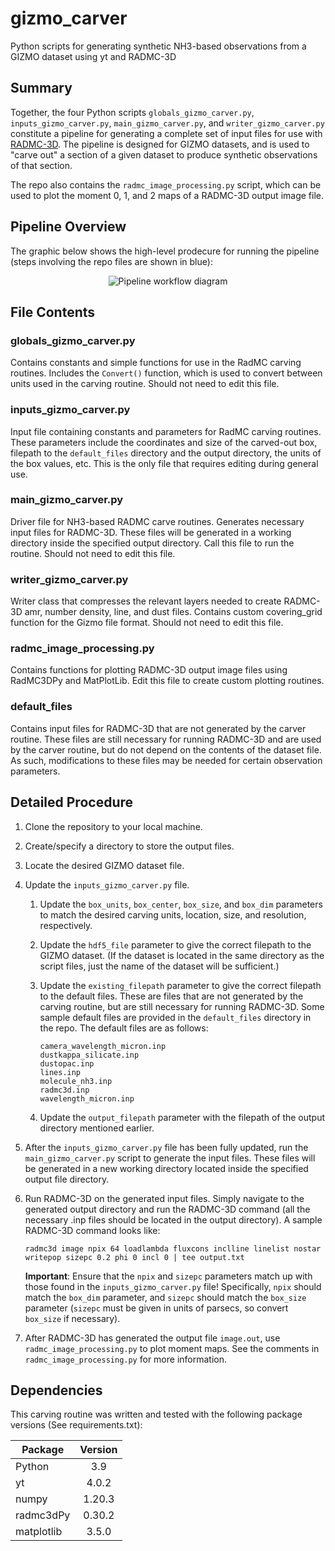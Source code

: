 # gizmo_carver

Python scripts for generating synthetic NH3-based observations from a GIZMO dataset
using yt and RADMC-3D

## Summary

Together, the four Python scripts `globals_gizmo_carver.py`, `inputs_gizmo_carver.py`, 
`main_gizmo_carver.py`, and `writer_gizmo_carver.py` constitute a pipeline for
generating a complete set of input files for use with [RADMC-3D](https://www.ita.uni-heidelberg.de/~dullemond/software/radmc-3d/description.php).
The pipeline is designed for GIZMO datasets, and is used to "carve out"
a section of a given dataset to produce synthetic observations of that section.

The repo also contains the `radmc_image_processing.py` script, which can be 
used to plot the moment 0, 1, and 2 maps of a RADMC-3D output image file.

## Pipeline Overview


The graphic below shows the high-level prodecure for running the pipeline (steps 
involving the repo files are shown in blue):

<p align="center"><img src="https://github.com/seafen7/gizmo_carver/blob/dev/doc/_static/pipeline_workflow.jpg?raw=true" alt="Pipeline workflow diagram"></p>

## File Contents

### globals_gizmo_carver.py

Contains constants and simple functions for use in the RadMC carving routines. Includes
the `Convert()` function, which is used to convert between units used in the carving 
routine. Should not need to edit this file.

### inputs_gizmo_carver.py

Input file containing constants and parameters for RadMC carving routines. These parameters 
include the coordinates and size of the carved-out box, filepath to the `default_files` 
directory and the output directory, the units of the box values, etc. This is the only 
file that requires editing during general use. 

### main_gizmo_carver.py

Driver file for NH3-based RADMC carve routines. Generates necessary input files 
for RADMC-3D. These files will be generated in a working directory inside the 
specified output directory. Call this file to run the routine. 
Should not need to edit this file.

### writer_gizmo_carver.py

Writer class that compresses the relevant layers needed to create RADMC-3D 
amr, number density, line, and dust files. Contains custom covering_grid
function for the Gizmo file format. Should not need to edit this file.

### radmc_image_processing.py

Contains functions for plotting RADMC-3D output image files using RadMC3DPy 
and MatPlotLib. Edit this file to create custom plotting routines.

### default_files

Contains input files for RADMC-3D that are not generated by the carver routine.
These files are still necessary for running RADMC-3D and are used by the carver routine, 
but do not depend on the contents of the dataset file. As such, modifications to 
these files may be needed for certain observation parameters.

## Detailed Procedure

1. Clone the repository to your local machine.
1. Create/specify a directory to store the output files.
1. Locate the desired GIZMO dataset file.
1. Update the `inputs_gizmo_carver.py` file.
    1. Update the `box_units`, `box_center`, `box_size`, and `box_dim` parameters
    to match the desired carving units, location, size, and resolution, respectively.
    1. Update the `hdf5_file` parameter to give the correct filepath to the GIZMO
    dataset. (If the dataset is located in the same directory as the script files, 
    just the name of the dataset will be sufficient.)
    1. Update the `existing_filepath` parameter to give the correct filepath to the
    default files. These are files that are not generated by the carving routine, but
    are still necessary for running RADMC-3D. Some sample default files are provided
    in the `default_files` directory in the repo. The default files are as follows:
	
        ```
        camera_wavelength_micron.inp
        dustkappa_silicate.inp
        dustopac.inp
        lines.inp
        molecule_nh3.inp
        radmc3d.inp
        wavelength_micron.inp
        ```
    1. Update the `output_filepath` parameter with the filepath of the output directory
    mentioned earlier.
    
1. After the `inputs_gizmo_carver.py` file has been fully updated, run the 
`main_gizmo_carver.py` script to generate the input files. These files will be generated
in a new working directory located inside the specified output file directory.
1. Run RADMC-3D on the generated input files. Simply navigate to the generated output 
directory and run the RADMC-3D command (all the necessary .inp files should be located
in the output directory). A sample RADMC-3D command looks like:

    ```
    radmc3d image npix 64 loadlambda fluxcons inclline linelist nostar writepop sizepc 0.2 phi 0 incl 0 | tee output.txt
    ``` 
    **Important**: Ensure that the `npix` and `sizepc` parameters match up with those found in the 
    `inputs_gizmo_carver.py` file! Specifically, `npix` should match the `box_dim` parameter, and
    `sizepc` should match the `box_size` parameter (`sizepc` must be given in units of parsecs, so 
    convert `box_size` if necessary).

1. After RADMC-3D has generated the output file `image.out`, use `radmc_image_processing.py` to 
plot moment maps. See the comments in `radmc_image_processing.py` for more information.
        
## Dependencies

This carving routine was written and tested with the following package versions (See requirements.txt):

| Package       | Version       |
| ------------- |:-------------:|
| Python        | 3.9           |
| yt            | 4.0.2         |
| numpy         | 1.20.3        |
| radmc3dPy     | 0.30.2        |
| matplotlib    | 3.5.0         |